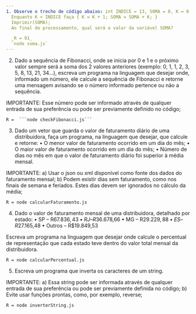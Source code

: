 ```yaml
---
1. Observe o trecho de código abaixo: int INDICE = 13, SOMA = 0, K = 0;
  Enquanto K < INDICE faça { K = K + 1; SOMA = SOMA + K; }
  Imprimir(SOMA);
  Ao final do processamento, qual será o valor da variável SOMA?

  _R = 91_
  `node soma.js`
---
```


2. Dado a sequência de Fibonacci, onde se inicia por 0 e 1 e o próximo valor sempre será a soma dos 2 valores anteriores (exemplo: 0, 1, 1, 2, 3, 5, 8, 13, 21, 34...), escreva um programa na linguagem que desejar onde, informado um número, ele calcule a sequência de Fibonacci e retorne uma mensagem avisando se o número informado pertence ou não a sequência.

IMPORTANTE: Esse número pode ser informado através de qualquer entrada de sua preferência ou pode ser previamente definido no código;

    R =  ```node checkFibonacci.js```

3. Dado um vetor que guarda o valor de faturamento diário de uma distribuidora, faça um programa, na linguagem que desejar, que calcule e retorne:
   • O menor valor de faturamento ocorrido em um dia do mês;
   • O maior valor de faturamento ocorrido em um dia do mês;
   • Número de dias no mês em que o valor de faturamento diário foi superior à média mensal.

IMPORTANTE:
a) Usar o json ou xml disponível como fonte dos dados do faturamento mensal;
b) Podem existir dias sem faturamento, como nos finais de semana e feriados. Estes dias devem ser ignorados no cálculo da média;

    R = node calcularFaturamento.js

4. Dado o valor de faturamento mensal de uma distribuidora, detalhado por estado:
   • SP – R$67.836,43
   • RJ – R$36.678,66
   • MG – R$29.229,88
   • ES – R$27.165,48
   • Outros – R$19.849,53

Escreva um programa na linguagem que desejar onde calcule o percentual de representação que cada estado teve dentro do valor total mensal da distribuidora.

    R = node calcularPercentual.js

5. Escreva um programa que inverta os caracteres de um string.

IMPORTANTE:
a) Essa string pode ser informada através de qualquer entrada de sua preferência ou pode ser previamente definida no código;
b) Evite usar funções prontas, como, por exemplo, reverse;

    R = node inverterString.js
